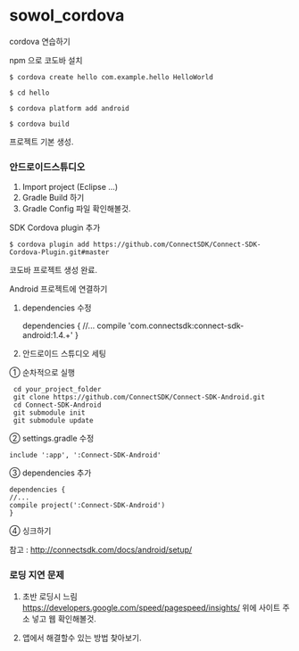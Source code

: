 # sowol_cordova
cordova 연습하기


npm 으로 코도바 설치


    $ cordova create hello com.example.hello HelloWorld 

    $ cd hello 

    $ cordova platform add android 

    $ cordova build


프로젝트 기본 생성.

### 안드로이드스튜디오 
1.  Import project (Eclipse ...)
2.  Gradle Build 하기
3.  Gradle Config 파일 확인해볼것.


SDK Cordova plugin 추가

    $ cordova plugin add https://github.com/ConnectSDK/Connect-SDK-Cordova-Plugin.git#master


코도바 프로젝트 생성 완료.

Android 프로젝트에 연결하기


1. dependencies 수정


     dependencies { 
     //... 
     compile 'com.connectsdk:connect-sdk-android:1.4.+' 
     } 



2. 안드로이드 스튜디오 세팅


① 순차적으로 실행

     cd your_project_folder
     git clone https://github.com/ConnectSDK/Connect-SDK-Android.git
     cd Connect-SDK-Android
     git submodule init
     git submodule update


② settings.gradle 수정

    include ':app', ':Connect-SDK-Android'


③ dependencies 추가

    dependencies { 
    //... 
    compile project(':Connect-SDK-Android') 
    } 


④ 싱크하기


참고 : http://connectsdk.com/docs/android/setup/



### 로딩 지연 문제
1. 초반 로딩시 느림
        https://developers.google.com/speed/pagespeed/insights/
위에 사이트 주소 넣고 웹 확인해볼것.

2. 앱에서 해결할수 있는 방법 찾아보기.

